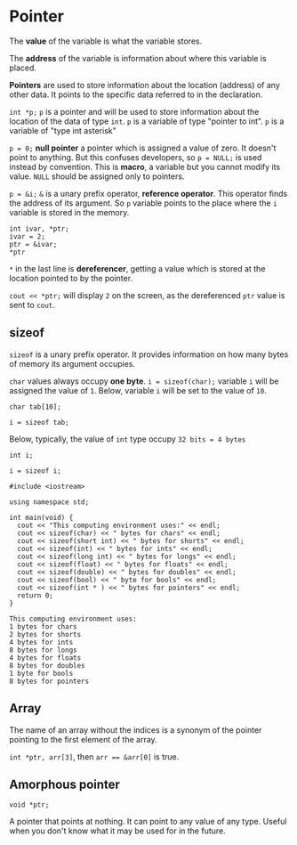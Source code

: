 # Pointer

The **value** of the variable is what the variable stores.

The **address** of the variable is information about where this variable is placed.

**Pointers** are used to store information about the location (address) of any other data. It points to the specific 
data referred to in the declaration.

`int *p;` `p` is a pointer and will be used to store information about the location of the data of type `int`. `p` is a 
variable of type "pointer to int". `p` is a variable of "type int asterisk"

`p = 0;` **null pointer** a pointer which is assigned a value of zero. It doesn't point to anything. But this confuses 
developers, so `p = NULL;` is used instead by convention. This is **macro**, a variable but you cannot modify its value.
 `NULL` should be assigned only to pointers.

`p = &i;` `&` is a unary prefix operator, **reference operator**. This operator finds the address of its argument. So 
`p` variable points to the place where the `i` variable is stored in the memory.

```
int ivar, *ptr;
ivar = 2;
ptr = &ivar;
*ptr
```

`*` in the last line is **dereferencer**, getting a value which is stored at the location pointed to by the pointer.

`cout << *ptr;` will display `2` on the screen, as the dereferenced `ptr` value is sent to `cout`.

## sizeof

`sizeof` is a unary prefix operator. It provides information on how many bytes of memory its argument occupies.

`char` values always occupy **one byte**. `i = sizeof(char);` variable `i` will be assigned the value of `1`. Below, 
variable `i` will be set to the value of `10`.

```
char tab[10];

i = sizeof tab;
```

Below, typically, the value of `int` type occupy `32 bits = 4 bytes`

```
int i;

i = sizeof i;
```

```
#include <iostream>

using namespace std;

int main(void) {
  cout << "This computing environment uses:" << endl;
  cout << sizeof(char) << " bytes for chars" << endl;
  cout << sizeof(short int) << " bytes for shorts" << endl;
  cout << sizeof(int) << " bytes for ints" << endl;
  cout << sizeof(long int) << " bytes for longs" << endl;
  cout << sizeof(float) << " bytes for floats" << endl;
  cout << sizeof(double) << " bytes for doubles" << endl;
  cout << sizeof(bool) << " byte for bools" << endl;
  cout << sizeof(int * ) << " bytes for pointers" << endl;
  return 0;
}

This computing environment uses:
1 bytes for chars
2 bytes for shorts
4 bytes for ints
8 bytes for longs
4 bytes for floats
8 bytes for doubles
1 byte for bools
8 bytes for pointers
```

## Array

The name of an array without the indices is a synonym of the pointer pointing to the first element of the array.

`int *ptr, arr[3]`, then `arr == &arr[0]` is true.

## Amorphous pointer

`void *ptr;`

A pointer that points at nothing. It can point to any value of any type. Useful when you don't know what it may be used 
for in the future.
